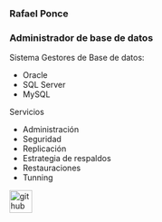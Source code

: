 ### Rafael Ponce
### Administrador de base de datos

Sistema Gestores de Base de datos:
- Oracle
- SQL Server
- MySQL

Servicios
- Administración
- Seguridad
- Replicación
- Estrategia de respaldos
- Restauraciones
- Tunning

[<img src='https://cdn.jsdelivr.net/npm/simple-icons@3.0.1/icons/github.svg' alt='github' height='40'>](https://github.com/rafaponce)  
